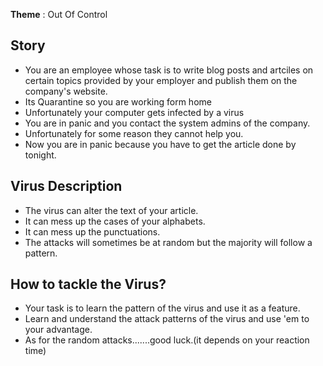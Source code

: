 **Theme** : Out Of Control

## Story

- You are an employee whose task is to write blog posts and artciles on certain topics provided by your employer and publish them on the company's website.
- Its Quarantine so you are working form home
- Unfortunately your computer gets infected by a virus
- You are in panic and you contact the system admins of the company.
- Unfortunately for some reason they cannot help you.
- Now you are in panic because you have to get the article done by tonight.

## Virus Description

- The virus can alter the text of your article.
- It can mess up the cases of your alphabets.
- It can mess up the punctuations.
- The attacks will sometimes be at random but the majority will follow a pattern.

## How to tackle the Virus?

- Your task is to learn the pattern of the virus and use it as a feature.
- Learn and understand the attack patterns of the virus and use 'em to your advantage.
- As for the random attacks.......good luck.(it depends on your reaction time)


